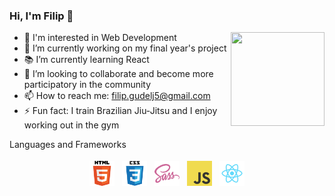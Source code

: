 ### Hi, I'm Filip 👋

<img src="https://user-images.githubusercontent.com/101806677/169533517-8578556b-ca0a-4210-b3fd-c0e3584cf635.png" align="right" width="150" height="150">

- :eyes: I'm interested in Web Development
- 🔭 I’m currently working on my final year's project
- :books: I’m currently learning React
- 👯 I’m looking to collaborate and become more participatory in the community
- 📫 How to reach me: filip.gudelj5@gmail.com
- ⚡ Fun fact: I train Brazilian Jiu-Jitsu and I enjoy working out in the gym

Languages and Frameworks

<p align="center">
  <img src="https://raw.githubusercontent.com/github/explore/80688e429a7d4ef2fca1e82350fe8e3517d3494d/topics/html/html.png" alt="HTML" height="40"     style="vertical-align:top; margin:4px">
  <img src="https://raw.githubusercontent.com/github/explore/80688e429a7d4ef2fca1e82350fe8e3517d3494d/topics/css/css.png" alt="CSS" height="40" style="vertical-align:top; margin:4px">
  <img src="https://raw.githubusercontent.com/github/explore/80688e429a7d4ef2fca1e82350fe8e3517d3494d/topics/sass/sass.png" alt="SASS" height="40" style="vertical-align:top; margin:4px">
  <img src="https://raw.githubusercontent.com/github/explore/80688e429a7d4ef2fca1e82350fe8e3517d3494d/topics/javascript/javascript.png" alt="Javascript" height="40" style="vertical-align:top; margin:4px">
   <img src="https://raw.githubusercontent.com/github/explore/80688e429a7d4ef2fca1e82350fe8e3517d3494d/topics/react/react.png" alt="React" height="40" style="vertical-align:top; margin:4px">
</p>
